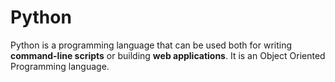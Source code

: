 # Python

Python is a programming language that can be used both for writing **command-line scripts** or building **web applications**.
It is an Object Oriented Programming language.